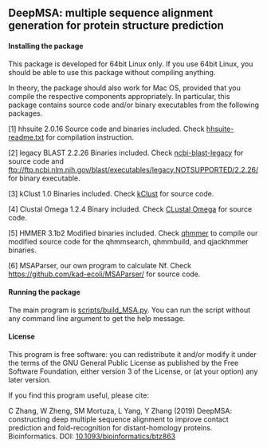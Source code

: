 ## DeepMSA: multiple sequence alignment generation for protein structure prediction ##

#### Installing the package ####

This package is developed for 64bit Linux only. If you use 64bit Linux, you
should be able to use this package without compiling anything.

In theory, the package should also work for Mac OS, provided that you compile
the respective components appropriately. In particular, this package contains
source code and/or binary executables from the following packages.

[1] hhsuite 2.0.16
    Source code and binaries included. Check
    [hhsuite-readme.txt](hhsuite-readme.txt) for compilation instruction.

[2] legacy BLAST 2.2.26
    Binaries included. Check 
    [ncbi-blast-legacy](https://github.com/kad-ecoli/ncbi-blast-legacy)
    for source code and 
    ftp://ftp.ncbi.nlm.nih.gov/blast/executables/legacy.NOTSUPPORTED/2.2.26/
    for binary executable.

[3] kClust 1.0
    Binaries included. Check [kClust](https://github.com/soedinglab/kClust)
    for source code.

[4] Clustal Omega 1.2.4
    Binary included. Check [CLustal Omega](http://www.clustal.org/omega)
    for source code.

[5] HMMER 3.1b2
    Modified binaries included. Check
    [qhmmer](https://github.com/kad-ecoli/qhmmer) to compile our modified
    source code for the qhmmsearch, qhmmbuild, and qjackhmmer binaries.

[6] MSAParser, our own program to calculate Nf. Check 
    https://github.com/kad-ecoli/MSAParser/ for source code.

#### Running the package ####

The main program is [scripts/build_MSA.py](scripts/build_MSA.py). You can
run the script without any command line argument to get the help message.

#### License ####

This program is free software: you can redistribute it and/or modify
it under the terms of the GNU General Public License as published by
the Free Software Foundation, either version 3 of the License, or
(at your option) any later version.

If you find this program useful, please cite:

C Zhang, W Zheng, SM Mortuza, L Yang, Y Zhang (2019)
DeepMSA: constructing deep multiple sequence alignment to improve contact 
prediction and fold-recognition for distant-homology proteins.
Bioinformatics. DOI:
[10.1093/bioinformatics/btz863](https://doi.org/10.1093/bioinformatics/btz863)
